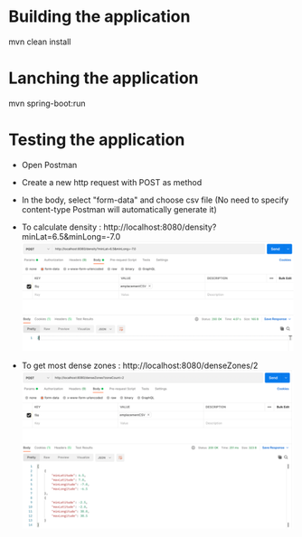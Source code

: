 # Building the application
mvn clean install

# Lanching the application
mvn spring-boot:run

# Testing the application
- Open Postman

- Create a new http request with POST as method

- In the body, select "form-data" and choose csv file
  (No need to specify content-type Postman will automatically generate it)

- To calculate density : http://localhost:8080/density?minLat=6.5&minLong=-7.0
  ![img_1.png](img_1.png)

- To get most dense zones : http://localhost:8080/denseZones/2
![img_2.png](img_2.png)